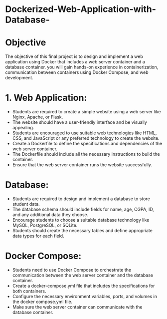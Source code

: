 # Dockerized-Web-Application-with-Database-

# Objective 
The objective of this final project is to design and implement a web application using Docker that includes a web server container and a database container. you will gain hands-on experience in containerization, communication between containers using Docker Compose, and web development.

# 1. Web Application:
- Students are required to create a simple website using a web server like Nginx, Apache, or Flask.
- The website should have a user-friendly interface and be visually appealing. 
- Students are encouraged to use suitable web technologies like HTML, CSS, and JavaScript or any preferred technology to create the website. 
- Create a Dockerfile to define the specifications and dependencies of the web server container. 
- The Dockerfile should include all the necessary instructions to build the container. 
- Ensure that the web server container runs the website successfully.

# Database: 
- Students are required to design and implement a database to store student data.
- The database schema should include fields for name, age, CGPA, ID, and any additional data they choose. 
- Encourage students to choose a suitable database technology like MySQL, PostgreSQL, or SQLite. 
- Students should create the necessary tables and define appropriate data types for each field.
  
# Docker Compose: 
- Students need to use Docker Compose to orchestrate the communication between the web server container and the database container. 
- Create a docker-compose.yml file that includes the specifications for both containers. 
- Configure the necessary environment variables, ports, and volumes in the docker compose.yml file.
- Make sure the web server container can communicate with the database container. 
